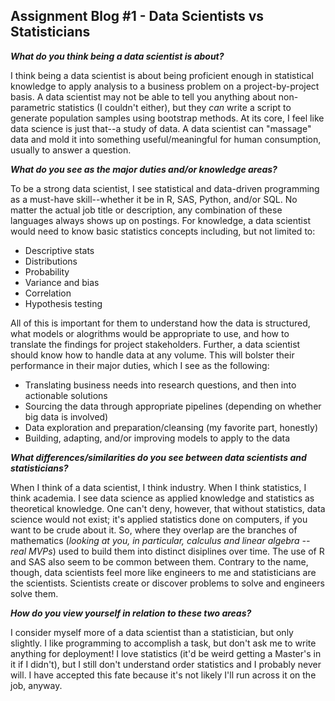 ##  Assignment Blog #1 - Data Scientists vs Statisticians

_**What do you think being a data scientist is about?**_

I think being a data scientist is about being proficient enough in statistical knowledge to apply analysis to a business problem on a project-by-project basis. A data scientist may not be able to tell you anything about non-parametric statistics (I couldn't either), but they _can_ write a script to generate population samples using bootstrap methods. At its core, I feel like data science is just that--a study of data. A data scientist can "massage" data and mold it into something useful/meaningful for human consumption, usually to answer a question.

_**What do you see as the major duties and/or knowledge areas?**_

To be a strong data scientist, I see statistical and data-driven programming as a must-have skill--whether it be in R, SAS, Python, and/or SQL. No matter the actual job title or description, any combination of these languages always shows up on postings. For knowledge, a data scientist would need to know basic statistics concepts including, but not limited to:
* Descriptive stats
* Distributions
* Probability
* Variance and bias
* Correlation
* Hypothesis testing

All of this is important for them to understand how the data is structured, what models or alogrithms would be appropriate to use, and how to translate the findings for project stakeholders. Further, a data scientist should know how to handle data at any volume. This will bolster their performance in their major duties, which I see as the following:
* Translating business needs into research questions, and then into actionable solutions
* Sourcing the data through appropriate pipelines (depending on whether big data is involved)
* Data exploration and preparation/cleansing (my favorite part, honestly)
* Building, adapting, and/or improving models to apply to the data

_**What differences/similarities do you see between data scientists and statisticians?**_

When I think of a data scientist, I think industry. When I think statistics, I think academia. I see data science as applied knowledge and statistics as theoretical knowledge. One can't deny, however, that without statistics, data science would not exist; it's applied statistics done on computers, if you want to be crude about it. So, where they overlap are the branches of mathematics (_looking at you, in particular, calculus and linear algebra -- real MVPs_) used to build them into distinct disiplines over time. The use of R and SAS also seem to be common between them. Contrary to the name, though, data scientists feel more like engineers to me and statisticians are the scientists. Scientists create or discover problems to solve and engineers solve them.

_**How do you view yourself in relation to these two areas?**_

I consider myself more of a data scientist than a statistician, but only slightly. I like programming to accomplish a task, but don't ask me to write anything for deployment! I love statistics (it'd be weird getting a Master's in it if I didn't), but I still don't understand order statistics and I probably never will. I have accepted this fate because it's not likely I'll run across it on the job, anyway.
